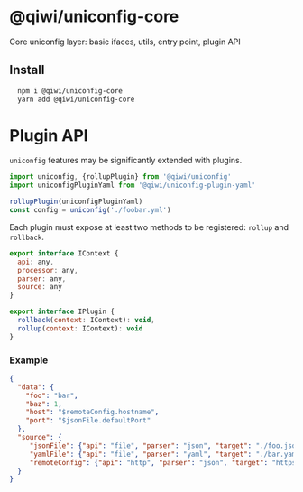 # @qiwi/uniconfig-core

Core uniconfig layer: basic ifaces, utils, entry point, plugin API

## Install
```bash
  npm i @qiwi/uniconfig-core
  yarn add @qiwi/uniconfig-core
```

# Plugin API
`uniconfig` features may be significantly extended with plugins.
```javascript
import uniconfig, {rollupPlugin} from '@qiwi/uniconfig'
import uniconfigPluginYaml from '@qiwi/uniconfig-plugin-yaml'    

rollupPlugin(uniconfigPluginYaml)
const config = uniconfig('./foobar.yml')    
```


Each plugin must expose at least two methods to be registered: `rollup` and `rollback`.
```javascript
export interface IContext {
  api: any,
  processor: any,
  parser: any,
  source: any
}

export interface IPlugin {
  rollback(context: IContext): void,
  rollup(context: IContext): void
}
``` 

### Example
```json
{
  "data": {
    "foo": "bar",
    "baz": 1,
    "host": "$remoteConfig.hostname",
    "port": "$jsonFile.defaultPort"
  },
  "source": {
     "jsonFile": {"api": "file", "parser": "json", "target": "./foo.json"},
     "yamlFile": {"api": "file", "parser": "yaml", "target": "./bar.yaml"},
     "remoteConfig": {"api": "http", "parser": "json", "target": "https://reqres.in/api/users/2"}
  }
}
```
